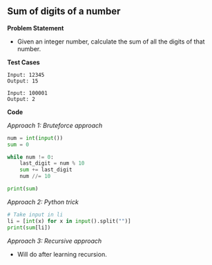 ## Sum of digits of a number

**Problem Statement**

- Given an integer number, calculate the sum of all the digits of that number.

**Test Cases**

```
Input: 12345
Output: 15

Input: 100001
Output: 2
```

**Code**

*Approach 1: Bruteforce approach*

```py
num = int(input())
sum = 0

while num != 0:
    last_digit = num % 10
    sum += last_digit
    num //= 10

print(sum)
```

*Approach 2: Python trick*

```py
# Take input in li
li = [int(x) for x in input().split("")]
print(sum[li])
```

*Approach 3: Recursive approach*

- Will do after learning recursion.